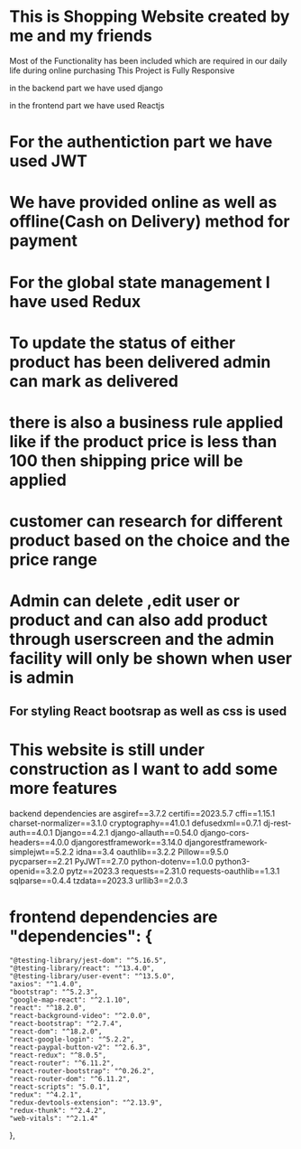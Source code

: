 # This is Shopping Website created by me and my friends
Most of the Functionality has been included which are required in our daily life during online purchasing
This Project is Fully Responsive 

in the backend part we have used django 


in the frontend part we have used Reactjs

# For the authentiction part we have used JWT 
# We have provided online as well as offline(Cash on Delivery) method for payment
# For the global state management I have used Redux
# To update the status of either product has been delivered admin can mark as delivered
# there is also a business rule applied like if the product price is less than 100 then shipping price will be applied
# customer can research for different product based on the choice and the price range
# Admin can delete ,edit user or product and can also add product through userscreen and the admin facility will only be shown when user is admin

## For styling React bootsrap as well as css is used

# This website is still under construction as I want to add some more features
backend dependencies are ﻿asgiref==3.7.2
certifi==2023.5.7
cffi==1.15.1
charset-normalizer==3.1.0
cryptography==41.0.1
defusedxml==0.7.1
dj-rest-auth==4.0.1
Django==4.2.1
django-allauth==0.54.0
django-cors-headers==4.0.0
djangorestframework==3.14.0
djangorestframework-simplejwt==5.2.2
idna==3.4
oauthlib==3.2.2
Pillow==9.5.0
pycparser==2.21
PyJWT==2.7.0
python-dotenv==1.0.0
python3-openid==3.2.0
pytz==2023.3
requests==2.31.0
requests-oauthlib==1.3.1
sqlparse==0.4.4
tzdata==2023.3
urllib3==2.0.3
# frontend dependencies are "dependencies": {
    "@testing-library/jest-dom": "^5.16.5",
    "@testing-library/react": "^13.4.0",
    "@testing-library/user-event": "^13.5.0",
    "axios": "^1.4.0",
    "bootstrap": "^5.2.3",
    "google-map-react": "^2.1.10",
    "react": "^18.2.0",
    "react-background-video": "^2.0.0",
    "react-bootstrap": "^2.7.4",
    "react-dom": "^18.2.0",
    "react-google-login": "^5.2.2",
    "react-paypal-button-v2": "^2.6.3",
    "react-redux": "^8.0.5",
    "react-router": "^6.11.2",
    "react-router-bootstrap": "^0.26.2",
    "react-router-dom": "^6.11.2",
    "react-scripts": "5.0.1",
    "redux": "^4.2.1",
    "redux-devtools-extension": "^2.13.9",
    "redux-thunk": "^2.4.2",
    "web-vitals": "^2.1.4"
  },
  
